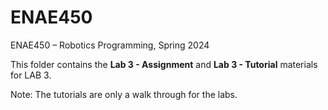 # ENAE450
ENAE450 – Robotics Programming, Spring 2024

This folder contains the **Lab 3 - Assignment** and **Lab 3 - Tutorial** materials for LAB 3.

Note: The tutorials are only a walk through for the labs.

